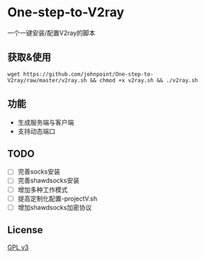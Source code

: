 # One-step-to-V2ray #

一个一键安装/配置V2ray的脚本

## 获取&使用 ##

```
wget https://github.com/johnpoint/One-step-to-V2ray/raw/master/v2ray.sh && chmod +x v2ray.sh && ./v2ray.sh
```

## 功能 ##

- 生成服务端与客户端
- 支持动态端口

## TODO #

- [ ] 完善socks安装
- [ ] 完善shawdsocks安装
- [ ] 增加多种工作模式
- [ ] 提高定制化配置-projectV.sh
- [ ] 增加shawdsocks加密协议

## License ##

[GPL v3](https://github.com/johnpoint/One-step-to-V2ray/blob/master/LICENSE)
